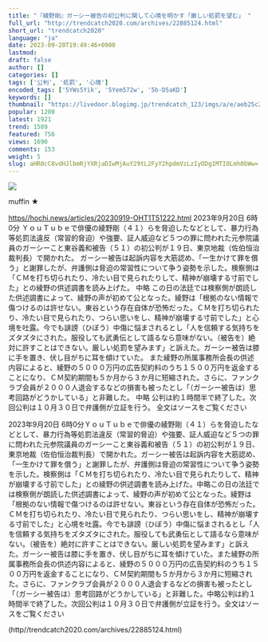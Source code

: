 ```yaml
---
title: "『綾野剛』ガーシー被告の初公判に関して心境を明かす「厳しい処罰を望む」 "
full_url: "http://trendcatch2020.com/archives/22885124.html"
short_url: "trendcatch2020"
language: "ja"
date: 2023-09-20T19:49:46+0900
lastmod: 
draft: false
author: []
categories: []
tags: ['公判', '処罰', '心境']
encoded_tags: ['5YWs5Yik', '5Yem572w', '5b-D5aKD']
keywords: []
thumbnail: "https://livedoor.blogimg.jp/trendcatch_123/imgs/a/e/aeb25c25.jpg"
popular: 1200
latest: 1921
trend: 1589
featured: 756
views: 1690
comments: 153
weight: 5
slug: aHR0cC8vdHJlbmRjYXRjaDIwMjAuY29tL2FyY2hpdmVzLzIyODg1MTI0Lmh0bWw=
---
```


![](https://livedoor.blogimg.jp/trendcatch_123/imgs/a/e/aeb25c25.jpg)

<div><p>muffin ★ </p><a target='_blank' href='https//hochi.news/articles/20230919-OHT1T51222.html'>https//hochi.news/articles/20230919-OHT1T51222.html</a> 2023年9月20日 6時0分 ＹｏｕＴｕｂｅで俳優の綾野剛（４１）らを脅迫したなどとして、暴力行為等処罰法違反（常習的脅迫）や強要、証人威迫など５つの罪に問われた元参院議員のガーシーこと東谷義和被告（５１）の初公判が１９日、東京地裁（佐伯恒治裁判長）で開かれた。 ガーシー被告は起訴内容を大筋認め、「一生かけて罪を償う」と謝罪したが、弁護側は脅迫の常習性について争う姿勢を示した。検察側は「ＣＭを打ち切られたり、冷たい目で見られたりして、精神が崩壊する寸前でした」との綾野の供述調書を読み上げた。 中略 この日の法廷では検察側が朗読した供述調書によって、綾野の声が初めて公となった。綾野は「根拠のない情報で傷つけるのは許せない。東谷という存在自体が恐怖だった。ＣＭを打ち切られたり、冷たい目で見られたり、つらい思いをし、精神が崩壊する寸前でした」と心境を吐露。今でも誹謗（ひぼう）中傷に悩まされるとし「人を信頼する気持ちをズタズタにされた。服役しても武勇伝として語るなら意味がない。（被告を）絶対に許すことはできない。厳しい処罰を望みます」と訴えた。ガーシー被告は膝に手を置き、伏し目がちに耳を傾けていた。 また綾野の所属事務所会長の供述内容によると、綾野の５０００万円の広告契約料のうち１５００万円を返金することになり、ＣＭ契約期間も５か月から３か月に短縮された。さらに、ファンクラブ会員が２０００人退会するなどの損害も被ったとし「（ガーシー被告は）思考回路がどうかしている」と非難した。 中略 公判は約１時間半で終了した。次回公判は１０月３０日で弁護側が立証を行う。 全文はソースをご覧ください <p>2023年9月20日 6時0分ＹｏｕＴｕｂｅで俳優の綾野剛（４１）らを脅迫したなどとして、暴力行為等処罰法違反（常習的脅迫）や強要、証人威迫など５つの罪に問われた元参院議員のガーシーこと東谷義和被告（５１）の初公判が１９日、東京地裁（佐伯恒治裁判長）で開かれた。ガーシー被告は起訴内容を大筋認め、「一生かけて罪を償う」と謝罪したが、弁護側は脅迫の常習性について争う姿勢を示した。検察側は「ＣＭを打ち切られたり、冷たい目で見られたりして、精神が崩壊する寸前でした」との綾野の供述調書を読み上げた。中略この日の法廷では検察側が朗読した供述調書によって、綾野の声が初めて公となった。綾野は「根拠のない情報で傷つけるのは許せない。東谷という存在自体が恐怖だった。ＣＭを打ち切られたり、冷たい目で見られたり、つらい思いをし、精神が崩壊する寸前でした」と心境を吐露。今でも誹謗（ひぼう）中傷に悩まされるとし「人を信頼する気持ちをズタズタにされた。服役しても武勇伝として語るなら意味がない。（被告を）絶対に許すことはできない。厳しい処罰を望みます」と訴えた。ガーシー被告は膝に手を置き、伏し目がちに耳を傾けていた。また綾野の所属事務所会長の供述内容によると、綾野の５０００万円の広告契約料のうち１５００万円を返金することになり、ＣＭ契約期間も５か月から３か月に短縮された。さらに、ファンクラブ会員が２０００人退会するなどの損害も被ったとし「（ガーシー被告は）思考回路がどうかしている」と非難した。中略公判は約１時間半で終了した。次回公判は１０月３０日で弁護側が立証を行う。全文はソースをご覧ください</p></div>

(http//trendcatch2020.com/archives/22885124.html)
